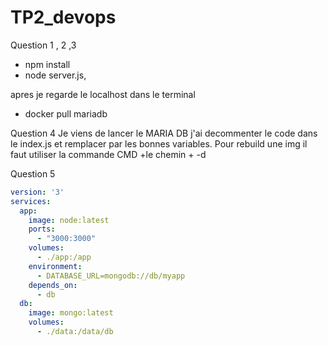 # TP2_devops

Question 1 , 2 ,3
- npm install
- node server.js,

apres je regarde le localhost
dans le terminal 

- docker pull mariadb

Question 4
  Je viens de lancer le MARIA DB 
  j'ai decommenter le code dans le index.js et remplacer par les bonnes variables.
  Pour rebuild une img il faut utiliser la commande CMD +le chemin + -d
  
Question 5 
```yaml
version: '3'
services:
  app:
    image: node:latest
    ports:
      - "3000:3000"
    volumes:
      - ./app:/app
    environment:
      - DATABASE_URL=mongodb://db/myapp
    depends_on:
      - db
  db:
    image: mongo:latest
    volumes:
      - ./data:/data/db
      
 ```
